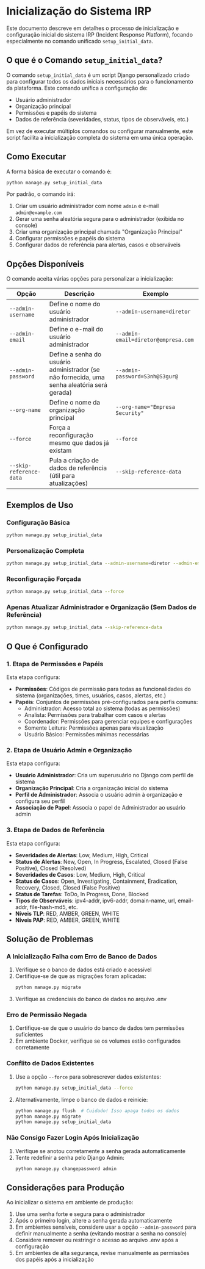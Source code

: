 # Inicialização do Sistema IRP

Este documento descreve em detalhes o processo de inicialização e configuração inicial do sistema IRP (Incident Response Platform), focando especialmente no comando unificado `setup_initial_data`.

## O que é o Comando `setup_initial_data`?

O comando `setup_initial_data` é um script Django personalizado criado para configurar todos os dados iniciais necessários para o funcionamento da plataforma. Este comando unifica a configuração de:

- Usuário administrador
- Organização principal
- Permissões e papéis do sistema
- Dados de referência (severidades, status, tipos de observáveis, etc.)

Em vez de executar múltiplos comandos ou configurar manualmente, este script facilita a inicialização completa do sistema em uma única operação.

## Como Executar

A forma básica de executar o comando é:

```bash
python manage.py setup_initial_data
```

Por padrão, o comando irá:
1. Criar um usuário administrador com nome `admin` e e-mail `admin@example.com`
2. Gerar uma senha aleatória segura para o administrador (exibida no console)
3. Criar uma organização principal chamada "Organização Principal"
4. Configurar permissões e papéis do sistema
5. Configurar dados de referência para alertas, casos e observáveis

## Opções Disponíveis

O comando aceita várias opções para personalizar a inicialização:

| Opção | Descrição | Exemplo |
|-------|-----------|---------|
| `--admin-username` | Define o nome do usuário administrador | `--admin-username=diretor` |
| `--admin-email` | Define o e-mail do usuário administrador | `--admin-email=diretor@empresa.com` |
| `--admin-password` | Define a senha do usuário administrador (se não fornecida, uma senha aleatória será gerada) | `--admin-password=S3nh@S3gur@` |
| `--org-name` | Define o nome da organização principal | `--org-name="Empresa Security"` |
| `--force` | Força a reconfiguração mesmo que dados já existam | `--force` |
| `--skip-reference-data` | Pula a criação de dados de referência (útil para atualizações) | `--skip-reference-data` |

## Exemplos de Uso

### Configuração Básica
```bash
python manage.py setup_initial_data
```

### Personalização Completa
```bash
python manage.py setup_initial_data --admin-username=diretor --admin-email=diretor@empresa.com --admin-password=S3nh@S3gur@ --org-name="Empresa Security"
```

### Reconfiguração Forçada
```bash
python manage.py setup_initial_data --force
```

### Apenas Atualizar Administrador e Organização (Sem Dados de Referência)
```bash
python manage.py setup_initial_data --skip-reference-data
```

## O Que é Configurado

### 1. Etapa de Permissões e Papéis

Esta etapa configura:

- **Permissões**: Códigos de permissão para todas as funcionalidades do sistema (organizações, times, usuários, casos, alertas, etc.)
- **Papéis**: Conjuntos de permissões pré-configurados para perfis comuns:
  - Administrador: Acesso total ao sistema (todas as permissões)
  - Analista: Permissões para trabalhar com casos e alertas
  - Coordenador: Permissões para gerenciar equipes e configurações
  - Somente Leitura: Permissões apenas para visualização
  - Usuário Básico: Permissões mínimas necessárias

### 2. Etapa de Usuário Admin e Organização

Esta etapa configura:

- **Usuário Administrador**: Cria um superusuário no Django com perfil de sistema
- **Organização Principal**: Cria a organização inicial do sistema
- **Perfil de Administrador**: Associa o usuário admin à organização e configura seu perfil
- **Associação de Papel**: Associa o papel de Administrador ao usuário admin

### 3. Etapa de Dados de Referência

Esta etapa configura:

- **Severidades de Alertas**: Low, Medium, High, Critical
- **Status de Alertas**: New, Open, In Progress, Escalated, Closed (False Positive), Closed (Resolved)
- **Severidades de Casos**: Low, Medium, High, Critical
- **Status de Casos**: Open, Investigating, Containment, Eradication, Recovery, Closed, Closed (False Positive)
- **Status de Tarefas**: ToDo, In Progress, Done, Blocked
- **Tipos de Observáveis**: ipv4-addr, ipv6-addr, domain-name, url, email-addr, file-hash-md5, etc.
- **Níveis TLP**: RED, AMBER, GREEN, WHITE
- **Níveis PAP**: RED, AMBER, GREEN, WHITE

## Solução de Problemas

### A Inicialização Falha com Erro de Banco de Dados

1. Verifique se o banco de dados está criado e acessível
2. Certifique-se de que as migrações foram aplicadas:
   ```bash
   python manage.py migrate
   ```
3. Verifique as credenciais do banco de dados no arquivo .env

### Erro de Permissão Negada

1. Certifique-se de que o usuário do banco de dados tem permissões suficientes
2. Em ambiente Docker, verifique se os volumes estão configurados corretamente

### Conflito de Dados Existentes

1. Use a opção `--force` para sobrescrever dados existentes:
   ```bash
   python manage.py setup_initial_data --force
   ```
2. Alternativamente, limpe o banco de dados e reinicie:
   ```bash
   python manage.py flush  # Cuidado! Isso apaga todos os dados
   python manage.py migrate
   python manage.py setup_initial_data
   ```

### Não Consigo Fazer Login Após Inicialização

1. Verifique se anotou corretamente a senha gerada automaticamente
2. Tente redefinir a senha pelo Django Admin:
   ```bash
   python manage.py changepassword admin
   ```

## Considerações para Produção

Ao inicializar o sistema em ambiente de produção:

1. Use uma senha forte e segura para o administrador
2. Após o primeiro login, altere a senha gerada automaticamente
3. Em ambientes sensíveis, considere usar a opção `--admin-password` para definir manualmente a senha (evitando mostrar a senha no console)
4. Considere remover ou restringir o acesso ao arquivo .env após a configuração
5. Em ambientes de alta segurança, revise manualmente as permissões dos papéis após a inicialização 